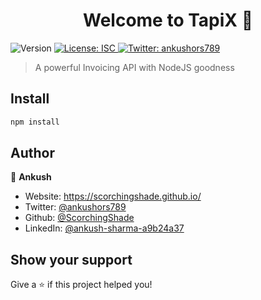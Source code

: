 <h1 align="center">Welcome to TapiX 👋</h1>
<p>
  <img alt="Version" src="https://img.shields.io/badge/version-1.0.1-blue.svg?cacheSeconds=2592000" />
  <a href="#" target="_blank">
    <img alt="License: ISC" src="https://img.shields.io/badge/License-ISC-yellow.svg" />
  </a>
  <a href="https://twitter.com/ankushors789" target="_blank">
    <img alt="Twitter: ankushors789" src="https://img.shields.io/twitter/follow/ankushors789.svg?style=social" />
  </a>
</p>

> A powerful Invoicing API with NodeJS goodness

## Install

```sh
npm install
```

## Author

👤 **Ankush**

* Website: https://scorchingshade.github.io/
* Twitter: [@ankushors789](https://twitter.com/ankushors789)
* Github: [@ScorchingShade](https://github.com/ScorchingShade)
* LinkedIn: [@ankush-sharma-a9b24a37](https://linkedin.com/in/ankush-sharma-a9b24a37)

## Show your support

Give a ⭐️ if this project helped you!

